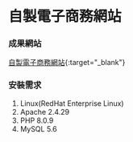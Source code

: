 # 自製電子商務網站

### 成果網站
[自製電子商務網站](https://chun-hung.idv.tw){:target="_blank"}

### 安裝需求
1. Linux(RedHat Enterprise Linux)
2. Apache 2.4.29
3. PHP 8.0.9
4. MySQL 5.6